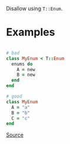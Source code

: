 
Disallow using `T::Enum`.

# Examples

```ruby

# bad
class MyEnum < T::Enum
  enums do
    A = new
    B = new
  end
end

# good
class MyEnum
  A = "a"
  B = "b"
  C = "c"
end
```

[Source](http://www.rubydoc.info/gems/rubocop/RuboCop/Cop/Sorbet/ForbidTEnum)